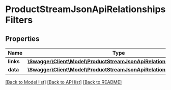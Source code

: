 # ProductStreamJsonApiRelationshipsFilters

## Properties
Name | Type | Description | Notes
------------ | ------------- | ------------- | -------------
**links** | [**\Swagger\Client\Model\ProductStreamJsonApiRelationshipsFiltersLinks**](ProductStreamJsonApiRelationshipsFiltersLinks.md) |  | [optional] 
**data** | [**\Swagger\Client\Model\ProductStreamJsonApiRelationshipsFiltersData[]**](ProductStreamJsonApiRelationshipsFiltersData.md) |  | [optional] 

[[Back to Model list]](../../README.md#documentation-for-models) [[Back to API list]](../../README.md#documentation-for-api-endpoints) [[Back to README]](../../README.md)

